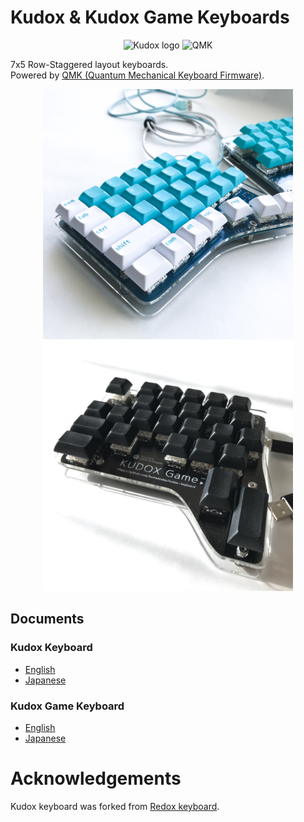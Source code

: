 # Kudox & Kudox Game Keyboards

<p align="center">
<img src="img/kudox.png" alt="Kudox logo" width="600"/>
<img src="img/qmk-badge-dark.png" alt="QMK" width="145"/>
</p>


7x5 Row-Staggered layout keyboards.  
Powered by [QMK (Quantum Mechanical Keyboard Firmware)](https://github.com/qmk/qmk_firmware).


<p align="center">
<img src="img/kudox-pcb.jpg" alt="Kudox image" width="400"/>
<img src="img/kudox-game-pcb.jpg" alt="Kudox Game image" width="400"/>
</p>


## Documents

### Kudox Keyboard
- [English](./kudox/README.md)
- [Japanese](./kudox/README.ja.md)

### Kudox Game Keyboard
- [English](./kudox-game/README.md)
- [Japanese](./kudox-game/README.ja.md)


# Acknowledgements

Kudox keyboard was forked from [Redox keyboard](https://github.com/mattdibi/redox-keyboard).


